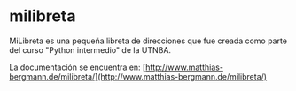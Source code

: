 # milibreta
MiLibreta es una pequeña libreta de direcciones que fue creada como parte del curso "Python intermedio" de la UTNBA. 

La documentación se encuentra en: 
[http://www.matthias-bergmann.de/milibreta/](http://www.matthias-bergmann.de/milibreta/)